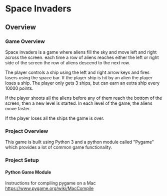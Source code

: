 # Space Invaders

## Overview

### Game Overview
Space invaders is a game where aliens fill the sky and move left and right 
across the screen. each time a row of aliens reaches either the left or 
right side of the screen the row of aliens descend to the next row.

The player controls a ship using the left and right arrow keys and fires 
lasers using the space bar. If the player ship is hit by an alien the player 
loses a ship. The player only gets 3 ships, but can earn an extra ship every 
10000 points. 

If the player shoots all the aliens before any of them reach the bottom of 
the screen, then a new level is started. In each level of the game, the aliens 
move faster. 

If the player loses all the ships the game is over.

### Project Overview
This game is built using Python 3 and a python module called "Pygame" which 
provides a lot of common game functionality.

### Project Setup

#### Python Game Module

Instructions for compiling pygame on a Mac
https://www.pygame.org/wiki/MacCompile